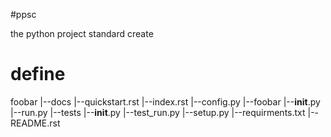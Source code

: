 #ppsc
 
 the  python project standard create


# define

foobar
 |--docs
     |--quickstart.rst
     |--index.rst
     |--config.py
 |--foobar
     |--__init__.py
     |--run.py
     |--tests
         |--__init__.py
         |--test_run.py
  |--setup.py
  |--requirments.txt
  |--README.rst
